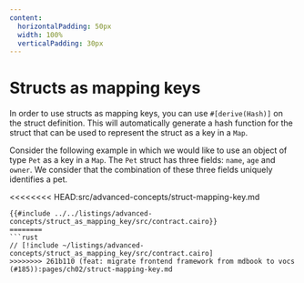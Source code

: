 ```yaml
---
content:
  horizontalPadding: 50px
  width: 100%
  verticalPadding: 30px
---
```


# Structs as mapping keys

In order to use structs as mapping keys, you can use `#[derive(Hash)]` on the struct definition. This will automatically generate a hash function for the struct that can be used to represent the struct as a key in a `Map`.

Consider the following example in which we would like to use an object of
type `Pet` as a key in a `Map`. The `Pet` struct has three fields: `name`, `age` and `owner`. We consider that the combination of these three fields uniquely identifies a pet.

<<<<<<<< HEAD:src/advanced-concepts/struct-mapping-key.md
```cairo
{{#include ../../listings/advanced-concepts/struct_as_mapping_key/src/contract.cairo}}
========
```rust
// [!include ~/listings/advanced-concepts/struct_as_mapping_key/src/contract.cairo]
>>>>>>>> 261b110 (feat: migrate frontend framework from mdbook to vocs  (#185)):pages/ch02/struct-mapping-key.md
```
